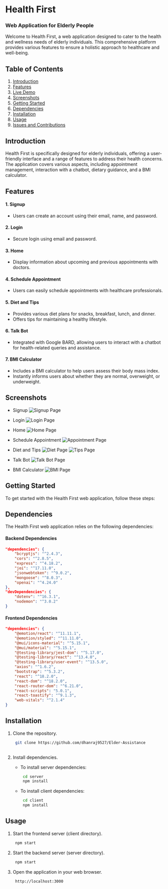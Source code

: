 # Health First

### Web Application for Elderly People

Welcome to Health First, a web application designed to cater to the health and wellness needs of elderly individuals. This comprehensive platform provides various features to ensure a holistic approach to healthcare and well-being.

## Table of Contents

1. [Introduction](#introduction)
2. [Features](#features)
3. [Live Demo](#live-demo)
4. [Screenshots](#screenshots)
5. [Getting Started](#getting-started)
6. [Dependencies](#dependencies)
7. [Installation](#installation)
8. [Usage](#usage)
9. [Issues and Contributions](#issues-and-contributions)

## Introduction

Health First is specifically designed for elderly individuals, offering a user-friendly interface and a range of features to address their health concerns. The application covers various aspects, including appointment management, interaction with a chatbot, dietary guidance, and a BMI calculator.

## Features

#### 1. Signup

- Users can create an account using their email, name, and password.

#### 2. Login

- Secure login using email and password.

#### 3. Home

- Display information about upcoming and previous appointments with doctors.

#### 4. Schedule Appointment

- Users can easily schedule appointments with healthcare professionals.

#### 5. Diet and Tips

- Provides various diet plans for snacks, breakfast, lunch, and dinner.
- Offers tips for maintaining a healthy lifestyle.

#### 6. Talk Bot

- Integrated with Google BARD, allowing users to interact with a chatbot for health-related queries and assistance.

#### 7. BMI Calculator

- Includes a BMI calculator to help users assess their body mass index.
- Instantly informs users about whether they are normal, overweight, or underweight.


## Screenshots

- Signup
  ![Signup Page](https://github.com/kirteshmaskey/health-first/assets/84732597/81198895-b6da-46f6-acd6-829982403ca6)

- Login
  ![Login Page](https://github.com/kirteshmaskey/health-first/assets/84732597/92da66db-163f-4cbb-9ba0-3153b39ec760)

- Home
  ![Home Page](https://github.com/kirteshmaskey/health-first/assets/84732597/be5d8a00-61fe-48b7-ad79-77b6cd407632)

- Schedule Appointment
  ![Appointment Page](https://github.com/kirteshmaskey/health-first/assets/84732597/eff708b5-a0f6-43c6-a342-9155261194f5)

- Diet and Tips
  ![Diet Page](https://github.com/kirteshmaskey/health-first/assets/84732597/7c0d67f1-9756-424a-a865-76f06bf4f630)
  ![Tips Page](https://github.com/kirteshmaskey/health-first/assets/84732597/4aad5986-ea16-46ac-8b44-03520fb24ecc)

- Talk Bot
  ![Talk Bot Page](https://github.com/kirteshmaskey/health-first/assets/84732597/162311fe-8555-49d6-b523-c3321131e778)

- BMI Calculator
  ![BMI Page](https://github.com/kirteshmaskey/health-first/assets/84732597/df8aaf13-335e-4fa4-8c08-8e44d51467a7)

## Getting Started

To get started with the Health First web application, follow these steps:

## Dependencies

The Health First web application relies on the following dependencies:

#### Backend Dependencies

```json
"dependencies": {
    "bcryptjs": "^2.4.3",
    "cors": "^2.8.5",
    "express": "^4.18.2",
    "joi": "^17.11.0",
    "jsonwebtoken": "^9.0.2",
    "mongoose": "^8.0.3",
    "openai": "^4.24.0"
},
"devDependencies": {
    "dotenv": "^16.3.1",
    "nodemon": "^3.0.2"
}
```

#### Frontend Dependencies

```json
"dependencies": {
    "@emotion/react": "^11.11.1",
    "@emotion/styled": "^11.11.0",
    "@mui/icons-material": "^5.15.1",
    "@mui/material": "^5.15.1",
    "@testing-library/jest-dom": "^5.17.0",
    "@testing-library/react": "^13.4.0",
    "@testing-library/user-event": "^13.5.0",
    "axios": "^1.6.2",
    "bootstrap": "^5.3.2",
    "react": "^18.2.0",
    "react-dom": "^18.2.0",
    "react-router-dom": "^6.21.0",
    "react-scripts": "5.0.1",
    "react-toastify": "^9.1.3",
    "web-vitals": "^2.1.4"
}
```

## Installation

1. Clone the repository.

   ```bash
    git clone https://github.com/dhanraj9527/Elder-Assistance
    
   ```

2. Install dependencies.
   - To install server dependencies:
     ```bash
      cd server
      npm install
     ```
   - To install client dependencies:
     ```bash
      cd client
      npm install
     ```

## Usage

1. Start the frontend server (client directory).

   ```bash
    npm start
   ```

2. Start the backend server (server directory).

   ```bash
    npm start
   ```

3. Open the application in your web browser.
   ```bash
    http://localhost:3000
   ```


